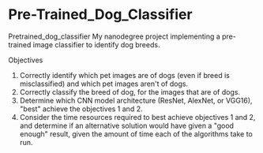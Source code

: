 # Pre-Trained_Dog_Classifier
Pretrained_dog_classifier
My nanodegree project implementing a pre-trained image classifier to identify dog breeds.

Objectives
1. Correctly identify which pet images are of dogs (even if breed is misclassified) and which pet images aren't of dogs.
2. Correctly classify the breed of dog, for the images that are of dogs.
3. Determine which CNN model architecture (ResNet, AlexNet, or VGG16), "best" achieve the objectives 1 and 2.
4. Consider the time resources required to best achieve objectives 1 and 2, and determine if an alternative solution would have given a "good enough" result, given the amount of time each of the algorithms take to run.
